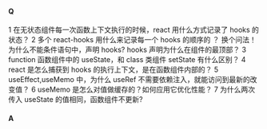 #### Q

1 在无状态组件每一次函数上下文执行的时候，react 用什么方式记录了 hooks 的状态？
2 多个 react-hooks 用什么来记录每一个 hooks 的顺序的 ？ 换个问法！为什么不能条件语句中，声明 hooks? hooks 声明为什么在组件的最顶部？
3 function 函数组件中的 useState，和 class 类组件 setState 有什么区别？
4 react 是怎么捕获到 hooks 的执行上下文，是在函数组件内部的？
5 useEffect,useMemo 中，为什么 useRef 不需要依赖注入，就能访问到最新的改变值？
6 useMemo 是怎么对值做缓存的？如何应用它优化性能？
7 为什么两次传入 useState 的值相同，函数组件不更新?

#### A

